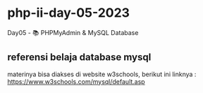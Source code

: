 # php-ii-day-05-2023
Day05 - 📚 PHPMyAdmin &amp; MySQL Database

## referensi belaja database mysql
materinya bisa diakses di website w3schools, berikut ini linknya : https://www.w3schools.com/mysql/default.asp

